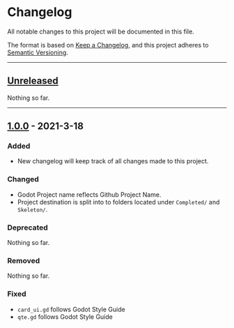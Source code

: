 # Changelog
All notable changes to this project will be documented in this file.

The format is based on [Keep a Changelog](https://keepachangelog.com/en/1.0.0/),
and this project adheres to [Semantic Versioning](https://semver.org/spec/v2.0.0.html).

---
## [Unreleased]
Nothing so far.

---
## [1.0.0] - 2021-3-18
### Added
- New changelog will keep track of all changes made to this project.

### Changed
- Godot Project name reflects Github Project Name.
- Project destination is split into to folders located under `Completed/` and `Skeleton/`.

### Deprecated
Nothing so far.

### Removed
Nothing so far.

### Fixed
- `card_ui.gd` follows Godot Style Guide
- `qte.gd` follows Godot Style Guide


[Unreleased]: https://github.com/GameDev-One/Godot-UI-Crafts/compare/1.1.1...HEAD
[1.0.0]: https://github.com/GameDev-One/Godot-UI-Crafts/releases/tag/1.0.0